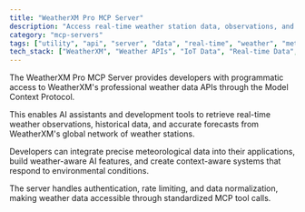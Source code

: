 ```yaml
---
title: "WeatherXM Pro MCP Server"
description: "Access real-time weather station data, observations, and forecasts through MCP tools."
category: "mcp-servers"
tags: ["utility", "api", "server", "data", "real-time", "weather", "meteorological", "AI", "environmental"]
tech_stack: ["WeatherXM", "Weather APIs", "IoT Data", "Real-time Data", "Environmental Monitoring", "Model Context Protocol"]
---
```


The WeatherXM Pro MCP Server provides developers with programmatic access to WeatherXM's professional weather data APIs through the Model Context Protocol. 

This enables AI assistants and development tools to retrieve real-time weather observations, historical data, and accurate forecasts from WeatherXM's global network of weather stations. 

Developers can integrate precise meteorological data into their applications, build weather-aware AI features, and create context-aware systems that respond to environmental conditions. 

The server handles authentication, rate limiting, and data normalization, making weather data accessible through standardized MCP tool calls.